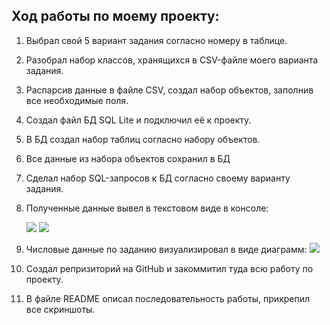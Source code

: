 ## Ход работы по моему проекту:
1) Выбрал свой 5 вариант задания согласно номеру в таблице.
2) Разобрал набор классов, хранящихся в CSV-файле моего варианта задания.
3) Распарсив данные в файле CSV, создал набор объектов, заполнив все необходимые поля.
4) Создал файл БД SQL Lite и подключил её к проекту.
5) В БД создал набор таблиц согласно набору объектов.
6) Все данные из набора объектов сохранил в БД
7) Сделал набор SQL-запросов к БД согласно своему варианту задания.
8) Полученные данные вывел в текстовом виде в консоле:
   
   ![](https://sun9-44.userapi.com/impg/WdNWSpETnP9EGCkDjpT33_6-Ch0vlVLZOxvcZA/pb7KRZWeT6c.jpg?size=192x909&quality=96&sign=c64ed6e4cf8e06d6a41938f2c7b98a23&type=album)
   ![](https://sun9-62.userapi.com/impg/dgvBtzkz3U921WnSicHGRJjwnz7XZvPxzZVHcQ/s3SJ8a2nQaQ.jpg?size=858x306&quality=95&sign=bc779648c87cdcb006a0cccde62569bc&type=album)
9)  Числовые данные по заданию визуализировал в виде диаграмм:
    ![](https://sun9-32.userapi.com/impg/Y-j3Y-BAAiUSqkVVjikteBm0917BY_8pKLQ7Dw/bArgG4iZdyE.jpg?size=1105x780&quality=96&sign=4259a1e6763cf3c1f1835484d7ddfbdf&type=album)
10) Создал репризиторий на GitHub и закоммитил туда всю работу по проекту.
11) В файле README описал последовательность работы, прикрепил все скриншоты.
